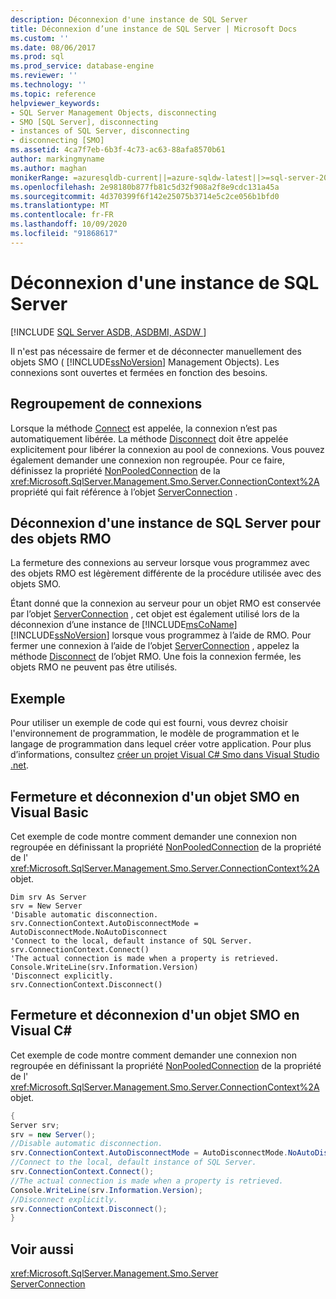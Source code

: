```yaml
---
description: Déconnexion d'une instance de SQL Server
title: Déconnexion d’une instance de SQL Server | Microsoft Docs
ms.custom: ''
ms.date: 08/06/2017
ms.prod: sql
ms.prod_service: database-engine
ms.reviewer: ''
ms.technology: ''
ms.topic: reference
helpviewer_keywords:
- SQL Server Management Objects, disconnecting
- SMO [SQL Server], disconnecting
- instances of SQL Server, disconnecting
- disconnecting [SMO]
ms.assetid: 4ca7f7eb-6b3f-4c73-ac63-88afa8570b61
author: markingmyname
ms.author: maghan
monikerRange: =azuresqldb-current||=azure-sqldw-latest||>=sql-server-2016||=sqlallproducts-allversions||>=sql-server-linux-2017||=azuresqldb-mi-current
ms.openlocfilehash: 2e98180b877fb81c5d32f908a2f8e9cdc131a45a
ms.sourcegitcommit: 4d370399f6f142e25075b3714e5c2ce056b1bfd0
ms.translationtype: MT
ms.contentlocale: fr-FR
ms.lasthandoff: 10/09/2020
ms.locfileid: "91868617"
---
```

# <a name="disconnecting-from-an-instance-of-sql-server"></a>Déconnexion d'une instance de SQL Server
[!INCLUDE [SQL Server ASDB, ASDBMI, ASDW ](../../../includes/applies-to-version/sql-asdb-asdbmi-asa.md)]

  Il n'est pas nécessaire de fermer et de déconnecter manuellement des objets SMO ( [!INCLUDE[ssNoVersion](../../../includes/ssnoversion-md.md)] Management Objects). Les connexions sont ouvertes et fermées en fonction des besoins.  
  
## <a name="connection-pooling"></a>Regroupement de connexions  
 Lorsque la méthode [Connect](/previous-versions/sql/sql-server-2014/ms199449(v=sql.120)) est appelée, la connexion n’est pas automatiquement libérée. La méthode [Disconnect](/previous-versions/sql/sql-server-2014/ms199428(v=sql.120)) doit être appelée explicitement pour libérer la connexion au pool de connexions. Vous pouvez également demander une connexion non regroupée. Pour ce faire, définissez la propriété [NonPooledConnection](/previous-versions/sql/sql-server-2014/ms214357(v=sql.120)) de la <xref:Microsoft.SqlServer.Management.Smo.Server.ConnectionContext%2A> propriété qui fait référence à l’objet [ServerConnection](/previous-versions/sql/sql-server-2014/ms218641(v=sql.120)) .  
  
## <a name="disconnecting-from-an-instance-of-sql-server-for-rmo"></a>Déconnexion d'une instance de SQL Server pour des objets RMO  
 La fermeture des connexions au serveur lorsque vous programmez avec des objets RMO est légèrement différente de la procédure utilisée avec des objets SMO.  
  
 Étant donné que la connexion au serveur pour un objet RMO est conservée par l’objet [ServerConnection](/previous-versions/sql/sql-server-2014/ms218641(v=sql.120)) , cet objet est également utilisé lors de la déconnexion d’une instance de [!INCLUDE[msCoName](../../../includes/msconame-md.md)] [!INCLUDE[ssNoVersion](../../../includes/ssnoversion-md.md)] lorsque vous programmez à l’aide de RMO. Pour fermer une connexion à l’aide de l’objet [ServerConnection](/previous-versions/sql/sql-server-2014/ms218641(v=sql.120)) , appelez la méthode [Disconnect](/previous-versions/sql/sql-server-2014/ms199428(v=sql.120)) de l’objet RMO. Une fois la connexion fermée, les objets RMO ne peuvent pas être utilisés.  
  
## <a name="example"></a>Exemple  
Pour utiliser un exemple de code qui est fourni, vous devrez choisir l'environnement de programmation, le modèle de programmation et le langage de programmation dans lequel créer votre application. Pour plus d’informations, consultez [créer un projet Visual C&#35; Smo dans Visual Studio .net](../../../relational-databases/server-management-objects-smo/how-to-create-a-visual-csharp-smo-project-in-visual-studio-net.md).  
 
  
## <a name="closing-and-disconnecting-an-smo-object-in-visual-basic"></a>Fermeture et déconnexion d'un objet SMO en Visual Basic  
 Cet exemple de code montre comment demander une connexion non regroupée en définissant la propriété [NonPooledConnection](/previous-versions/sql/sql-server-2014/ms214357(v=sql.120)) de la propriété de l' <xref:Microsoft.SqlServer.Management.Smo.Server.ConnectionContext%2A> objet.  
  
```VBNET
Dim srv As Server
srv = New Server
'Disable automatic disconnection.
srv.ConnectionContext.AutoDisconnectMode = AutoDisconnectMode.NoAutoDisconnect
'Connect to the local, default instance of SQL Server.
srv.ConnectionContext.Connect()
'The actual connection is made when a property is retrieved.
Console.WriteLine(srv.Information.Version)
'Disconnect explicitly.
srv.ConnectionContext.Disconnect()
```
  
## <a name="closing-and-disconnecting-an-smo-object-in-visual-c"></a>Fermeture et déconnexion d'un objet SMO en Visual C#  
 Cet exemple de code montre comment demander une connexion non regroupée en définissant la propriété [NonPooledConnection](/previous-versions/sql/sql-server-2014/ms214357(v=sql.120)) de la propriété de l' <xref:Microsoft.SqlServer.Management.Smo.Server.ConnectionContext%2A> objet.  
  
```csharp  
{   
Server srv;   
srv = new Server();   
//Disable automatic disconnection.   
srv.ConnectionContext.AutoDisconnectMode = AutoDisconnectMode.NoAutoDisconnect;   
//Connect to the local, default instance of SQL Server.   
srv.ConnectionContext.Connect();   
//The actual connection is made when a property is retrieved.   
Console.WriteLine(srv.Information.Version);   
//Disconnect explicitly.   
srv.ConnectionContext.Disconnect();  
}  
```  
  
## <a name="see-also"></a>Voir aussi  
 <xref:Microsoft.SqlServer.Management.Smo.Server>   
 [ServerConnection](/previous-versions/sql/sql-server-2014/ms218641(v=sql.120))  
  
